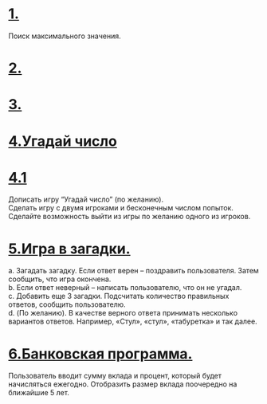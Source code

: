 # [1.]()  
Поиск максимального значения.
   
# [2.]() 

# [3.]()  

# [4.Угадай число]()  
    

# [4.1]()    
Дописать игру “Угадай число” (по желанию).    
Сделать игру с двумя игроками и бесконечным числом попыток. Сделайте возможность выйти из игры по желанию одного из игроков.   
    
# [5.Игра в загадки.]()  
a. Загадать загадку. Если ответ верен – поздравить пользователя. Затем сообщить, что игра окончена.  
b. Если ответ неверный – написать пользователю, что он не угадал.  
c. Добавить еще 3 загадки. Подсчитать количество правильных ответов, сообщить пользователю.  
d. (По желанию). В качестве верного ответа принимать несколько вариантов ответов. Например, «Стул», «стул», «табуретка» и так далее.
  
# [6.Банковская программа.]()  
Пользователь вводит сумму вклада и процент, который будет начисляться ежегодно. 
Отобразить размер вклада поочередно на ближайшие 5 лет.  
  
